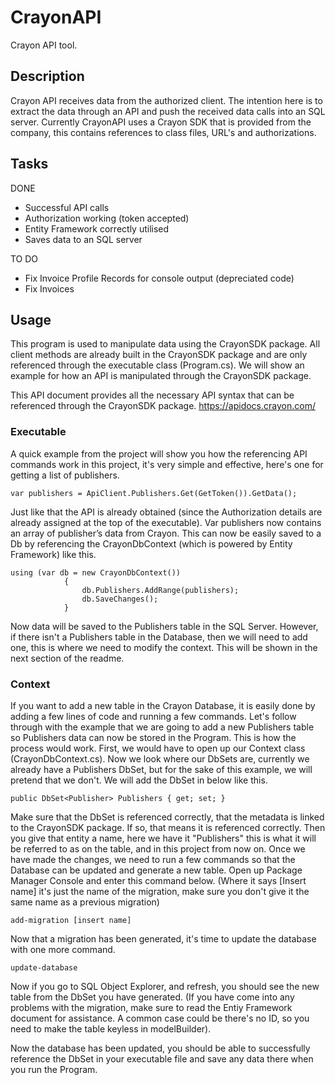# CrayonAPI
Crayon API tool.

## Description
Crayon API receives data from the authorized client. The intention here is to extract the data through an API and push the received data calls into an SQL server. Currently CrayonAPI uses a Crayon SDK that is provided from the company, this contains references to class files, URL's and authorizations. 

## Tasks
DONE
- Successful API calls
- Authorization working (token accepted)
- Entity Framework correctly utilised
- Saves data to an SQL server 

TO DO
- Fix Invoice Profile Records for console output (depreciated code)
- Fix Invoices

## Usage
This program is used to manipulate data using the CrayonSDK package. All client methods are already built in the CrayonSDK package and are only referenced through the executable class (Program.cs). We will show an example for how an API is manipulated through the CrayonSDK package. 

This API document provides all the necessary API syntax that can be referenced through the CrayonSDK package. https://apidocs.crayon.com/

### Executable
A quick example from the project will show you how the referencing API commands work in this project, it's very simple and effective, here's one for getting a list of publishers.
```
var publishers = ApiClient.Publishers.Get(GetToken()).GetData();
```
Just like that the API is already obtained (since the Authorization details are already assigned at the top of the executable). Var publishers now contains an array of publisher’s data from Crayon. This can now be easily saved to a Db by referencing the CrayonDbContext (which is powered by Entity Framework) like this. 
```
using (var db = new CrayonDbContext())
            {
                db.Publishers.AddRange(publishers);
                db.SaveChanges();
            }
```
Now data will be saved to the Publishers table in the SQL Server. However, if there isn't a Publishers table in the Database, then we will need to add one, this is where we need to modify the context. This will be shown in the next section of the readme. 

### Context
If you want to add a new table in the Crayon Database, it is easily done by adding a few lines of code and running a few commands. Let's follow through with the example that we are going to add a new Publishers table so Publishers data can now be stored in the Program. This is how the process would work. First, we would have to open up our Context class (CrayonDbContext.cs). Now we look where our DbSets are, currently we already have a Publishers DbSet, but for the sake of this example, we will pretend that we don't. We will add the DbSet in below like this.

```
public DbSet<Publisher> Publishers { get; set; }
```
Make sure that the DbSet<Publisher> is referenced correctly, that the metadata is linked to the CrayonSDK package. If so, that means it is referenced correctly. Then you give that entity a name, here we have it "Publishers" this is what it will be referred to as on the table, and in this project from now on. Once we have made the changes, we need to run a few commands so that the Database can be updated and generate a new table. Open up Package Manager Console and enter this command below. (Where it says [Insert name] it's just the name of the migration, make sure you don't give it the same name as a previous migration)
```
add-migration [insert name]
```
Now that a migration has been generated, it's time to update the database with one more command.
```
update-database
```
Now if you go to SQL Object Explorer, and refresh, you should see the new table from the DbSet you have generated. (If you have come into any problems with the migration, make sure to read the Entiy Framework document for assistance. A common case could be there's no ID, so you need to make the table keyless in modelBuilder). 

Now the database has been updated, you should be able to successfully reference the DbSet in your executable file and save any data there when you run the Program. 
